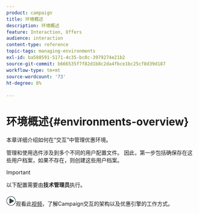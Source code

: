 ```yaml
---
product: campaign
title: 环境概述
description: 环境概述
feature: Interaction, Offers
audience: interaction
content-type: reference
topic-tags: managing-environments
exl-id: ba588591-5171-4c35-bc8c-3979274e21b2
source-git-commit: b666535f7f82d1b8c2da4fbce1bc25cf8d39d187
workflow-type: tm+mt
source-wordcount: '73'
ht-degree: 8%

---
```


# 环境概述{#environments-overview}



本章详细介绍如何在“交互”中管理优惠环境。

管理和使用选件涉及到多个不同的用户配置文件。 因此，第一步包括确保存在这些用户档案，如果不存在，则创建这些用户档案。

>[!IMPORTANT]
>
>以下配置需要由&#x200B;**技术管理员**&#x200B;执行。

![](assets/do-not-localize/how-to-video.png)观看此[视频](https://helpx.adobe.com/campaign/classic/how-to/architecture-of-acs-v6.html?playlist=/ccx/v1/collection/product/campaign/classic/segment/digital-marketers/explevel/intermediate/applaunch/get-started/collection.ccx.js&ref=helpx.adobe.com)，了解Campaign交互的架构以及优惠引擎的工作方式。
